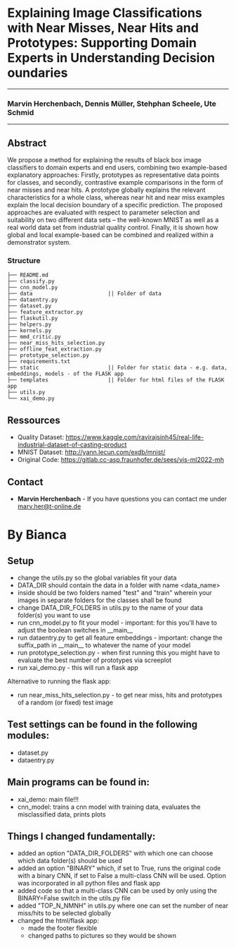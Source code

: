 # Explaining Image Classifications with Near Misses, Near Hits and Prototypes: Supporting Domain Experts in Understanding Decision oundaries
___
###  Marvin Herchenbach, Dennis Müller, Stehphan Scheele, Ute Schmid
___

## Abstract

We propose a method for explaining the results of black box image classifiers to domain experts and end users, combining two example-based explanatory approaches: Firstly, prototypes as representative data points for classes, and secondly, contrastive example comparisons in the form of near misses and near hits. A prototype globally explains the relevant characteristics for a whole class, whereas near hit and near miss examples explain the local decision boundary of a specific prediction. The proposed approaches are evaluated with respect to parameter selection and suitability on two different data sets – the well-known MNIST as well as a real world data set from industrial quality control. Finally, it is shown how global and local example-based can be combined and realized within a demonstrator system.

### Structure

```  
├── README.md
├── classify.py
├── cnn_model.py
├── data                        || Folder of data
├── dataentry.py
├── dataset.py
├── feature_extractor.py
├── flaskutil.py
├── helpers.py
├── kernels.py
├── mmd_critic.py
├── near_miss_hits_selection.py
├── offline_feat_extraction.py
├── prototype_selection.py
├── requirements.txt
├── static                      || Folder for static data - e.g. data, embeddings, models - of the FLASK app
├── templates                   || Folder for html files of the FLASK app
├── utils.py
└── xai_demo.py

```

## Ressources

- Quality Dataset: https://www.kaggle.com/ravirajsinh45/real-life-industrial-dataset-of-casting-product
- MNIST Dataset: http://yann.lecun.com/exdb/mnist/
- Original Code: https://gitlab.cc-asp.fraunhofer.de/sees/vis-ml2022-mh

## Contact

* **Marvin Herchenbach** - If you have questions you can contact me under marv.her@t-online.de

# By Bianca

## Setup
- change the utils.py so the global variables fit your data
- DATA_DIR should contain the data in a folder with name <data_name>
- inside should be two folders named "test" and "train" wherein your images in separate folders for the classes shall be found
- change DATA_DIR_FOLDERS in utils.py to the name of your data folder(s) you want to use
- run cnn_model.py to fit your model - important: for this you'll have to adjust the boolean switches in \_\_main__
- run dataentry.py to get all feature embeddings - important: change the suffix_path in \_\_main__ to whatever the name of your model
- run prototype_selection.py - when first running this you might have to evaluate the best number of prototypes via screeplot
- run xai_demo.py - this will run a flask app

Alternative to running the flask app:
- run near_miss_hits_selection.py - to get near miss, hits and prototypes of a random (or fixed) test image

## Test settings can be found in the following modules:
- dataset.py
- dataentry.py

## Main programs can be found in:
- xai_demo: main file!!!
- cnn_model: trains a cnn model with training data, evaluates the misclassified data, prints plots

## Things I changed fundamentally:
- added an option "DATA_DIR_FOLDERS" with which one can choose which data folder(s) should be used
- added an option "BINARY" which, if set to True, runs the original code with a binary CNN, if set to False a
multi-class CNN will be used. Option was incorporated in all python files and flask app
- added code so that a multi-class CNN can be used by only using the BINARY=False switch in the utils.py file
- added "TOP_N_NMNH" in utils.py where one can set the number of near miss/hits to be selected globally
- changed the html/flask app:
  - made the footer flexible
  - changed paths to pictures so they would be shown